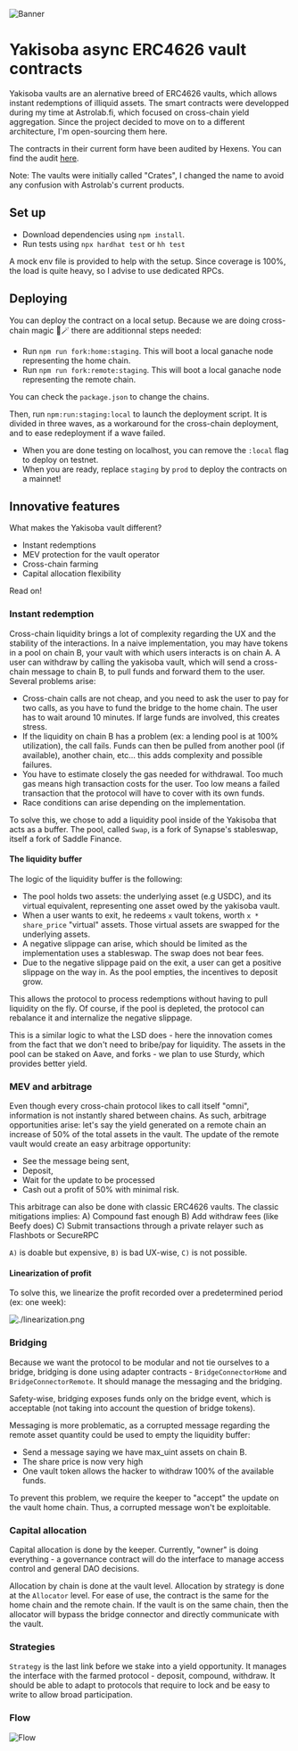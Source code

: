 ![Banner](./banner.png)

# Yakisoba async ERC4626 vault contracts

Yakisoba vaults are an alernative breed of ERC4626 vaults, which allows instant redemptions of illiquid assets. The smart contracts were developped during my time at Astrolab.fi, which focused on cross-chain yield aggregation. Since the project decided to move on to a different architecture, I'm open-sourcing them here. 

The contracts in their current form have been audited by Hexens. You can find the audit [here](https://hexens.io/audits#astrolab).

Note: The vaults were initially called "Crates", I changed the name to avoid any confusion with Astrolab's current products.

## Set up

- Download dependencies using `npm install`.
- Run tests using `npx hardhat test` or `hh test`

A mock env file is provided to help with the setup. Since coverage is 100%, the load is quite heavy, so I advise to use dedicated RPCs.

## Deploying

You can deploy the contract on a local setup. Because we are doing cross-chain magic 🦄🪄 there are additionnal steps needed:
- Run `npm run fork:home:staging`. This will boot a local ganache node representing the home chain.
- Run `npm run fork:remote:staging`. This will boot a local ganache node representing the remote chain.

You can check the `package.json` to change the chains.

Then, run `npm:run:staging:local` to launch the deployment script. It is divided in three waves, as a workaround for the cross-chain deployment, and to ease redeployment if a wave failed.

- When you are done testing on localhost, you can remove the `:local` flag to deploy on testnet. 
- When you are ready, replace `staging` by `prod` to deploy the contracts on a mainnet!

## Innovative features

What makes the Yakisoba vault different?

- Instant redemptions
- MEV protection for the vault operator
- Cross-chain farming
- Capital allocation flexibility

Read on!

### Instant redemption

Cross-chain liquidity brings a lot of complexity regarding the UX and the stability of the interactions. In a naive implementation, you may have tokens in a pool on chain B, your vault with which users interacts is on chain A. A user can withdraw by calling the yakisoba vault, which will send a cross-chain message to chain B, to pull funds and forward them to the user. Several problems arise:

- Cross-chain calls are not cheap, and you need to ask the user to pay for two calls, as you have to fund the bridge to the home chain.
  The user has to wait around 10 minutes. If large funds are involved, this creates stress.
- If the liquidity on chain B has a problem (ex: a lending pool is at 100% utilization), the call fails. Funds can then be pulled from another pool (if available), another chain, etc... this adds complexity and possible failures.
- You have to estimate closely the gas needed for withdrawal. Too much gas means high transaction costs for the user. Too low means a failed transaction that the protocol will have to cover with its own funds.
- Race conditions can arise depending on the implementation.

To solve this, we chose to add a liquidity pool inside of the Yakisoba that acts as a buffer. The pool, called `Swap`, is a fork of Synapse's stableswap, itself a fork of Saddle Finance.

#### **The liquidity buffer**

The logic of the liquidity buffer is the following:

- The pool holds two assets: the underlying asset (e.g USDC), and its virtual equivalent, representing one asset owed by the yakisoba vault.
- When a user wants to exit, he redeems `x` vault tokens, worth `x * share_price` "virtual" assets. Those virtual assets are swapped for the underlying assets.
- A negative slippage can arise, which should be limited as the implementation uses a stableswap. The swap does not bear fees.
- Due to the negative slippage paid on the exit, a user can get a positive slippage on the way in. As the pool empties, the incentives to deposit grow.

This allows the protocol to process redemptions without having to pull liquidity on the fly. Of course, if the pool is depleted, the protocol can rebalance it and internalize the negative slippage.

This is a similar logic to what the LSD does - here the innovation comes from the fact that we don't need to bribe/pay for liquidity. The assets in the pool can be staked on Aave, and forks - we plan to use Sturdy, which provides better yield.

### MEV and arbitrage

Even though every cross-chain protocol likes to call itself "omni", information is not instantly shared between chains. As such, arbitrage opportunities arise: let's say the yield generated on a remote chain an increase of 50% of the total assets in the vault. The update of the remote vault would create an easy arbitrage opportunity:

- See the message being sent,
- Deposit,
- Wait for the update to be processed
- Cash out a profit of 50% with minimal risk.

This arbitrage can also be done with classic ERC4626 vaults. The classic mitigations implies:
A) Compound fast enough
B) Add withdraw fees (like Beefy does)
C) Submit transactions through a private relayer such as Flashbots or SecureRPC

`A)` is doable but expensive, `B)` is bad UX-wise, `C)` is not possible.

#### **Linearization of profit**

To solve this, we linearize the profit recorded over a predetermined period (ex: one week):

![./linearization.png](linearization.png)

### Bridging

Because we want the protocol to be modular and not tie ourselves to a bridge, bridging is done using adapter contracts - `BridgeConnectorHome` and `BridgeConnectorRemote`. It should manage the messaging and the bridging.

Safety-wise, bridging exposes funds only on the bridge event, which is acceptable (not taking into account the question of bridge tokens).

Messaging is more problematic, as a corrupted message regarding the remote asset quantity could be used to empty the liquidity buffer:

- Send a message saying we have max_uint assets on chain B.
- The share price is now very high
- One vault token allows the hacker to withdraw 100% of the available funds.

To prevent this problem, we require the keeper to "accept" the update on the vault home chain. Thus, a corrupted message won't be exploitable.

### Capital allocation

Capital allocation is done by the keeper. Currently, "owner" is doing everything - a governance contract will do the interface to manage access control and general DAO decisions.

Allocation by chain is done at the vault level. Allocation by strategy is done at the `Allocator` level. For ease of use, the contract is the same for the home chain and the remote chain. If the vault is on the same chain, then the allocator will bypass the bridge connector and directly communicate with the vault.

### Strategies

`Strategy` is the last link before we stake into a yield opportunity. It manages the interface with the farmed protocol - deposit, compound, withdraw. It should be able to adapt to protocols that require to lock and be easy to write to allow broad participation.

### Flow

![Flow](./flow.png)
